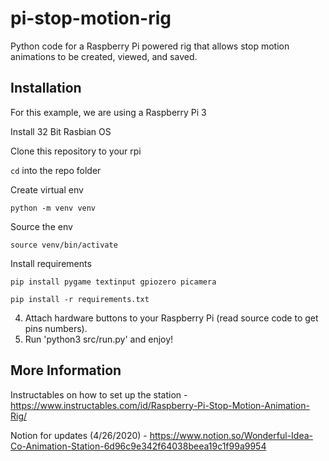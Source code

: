 # pi-stop-motion-rig

Python code for a Raspberry Pi powered rig that allows stop motion animations to be created, viewed, and saved.

## Installation

For this example, we are using a Raspberry Pi 3

Install 32 Bit Rasbian OS

Clone this repository to your rpi

`cd` into the repo folder

Create virtual env 

`python -m venv venv`

Source the env

`source venv/bin/activate`

Install requirements

`pip install pygame textinput gpiozero picamera`

`pip install -r requirements.txt`




   
4. Attach hardware buttons to your Raspberry Pi (read source code to get pins numbers).
5. Run 'python3 src/run.py' and enjoy!

## More Information 
Instructables on how to set up the station - https://www.instructables.com/id/Raspberry-Pi-Stop-Motion-Animation-Rig/

Notion for updates (4/26/2020) - https://www.notion.so/Wonderful-Idea-Co-Animation-Station-6d96c9e342f64038beea19c1f99a9954
